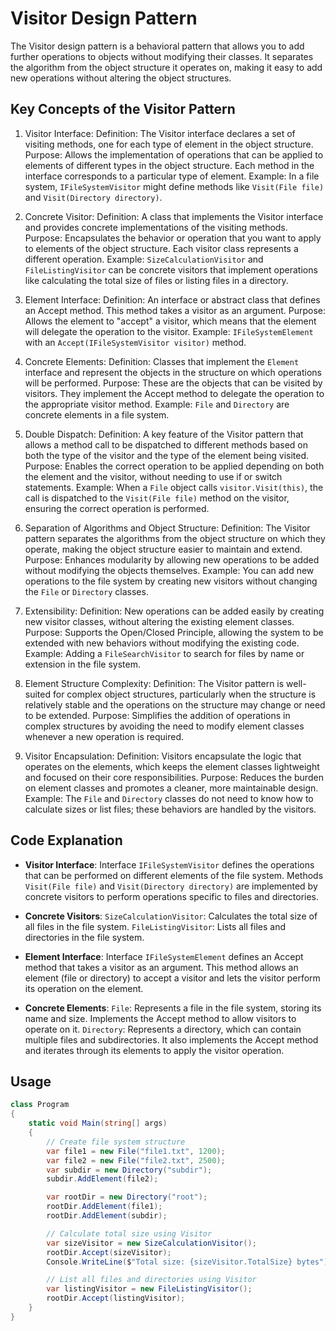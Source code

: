 ﻿# Visitor Design Pattern
The Visitor design pattern is a behavioral pattern that allows you to add further operations to objects without modifying their classes. It separates the algorithm from the object structure it operates on, making it easy to add new operations without altering the object structures.

## Key Concepts of the Visitor Pattern
1. Visitor Interface:
Definition: The Visitor interface declares a set of visiting methods, one for each type of element in the object structure.
Purpose: Allows the implementation of operations that can be applied to elements of different types in the object structure. Each method in the interface corresponds to a particular type of element.
Example: In a file system, `IFileSystemVisitor` might define methods like `Visit(File file)` and `Visit(Directory directory)`.

2. Concrete Visitor:
Definition: A class that implements the Visitor interface and provides concrete implementations of the visiting methods.
Purpose: Encapsulates the behavior or operation that you want to apply to elements of the object structure. Each visitor class represents a different operation.
Example: `SizeCalculationVisitor` and `FileListingVisitor` can be concrete visitors that implement operations like calculating the total size of files or listing files in a directory.

3. Element Interface:
Definition: An interface or abstract class that defines an Accept method. This method takes a visitor as an argument.
Purpose: Allows the element to "accept" a visitor, which means that the element will delegate the operation to the visitor.
Example: `IFileSystemElement` with an `Accept(IFileSystemVisitor visitor)` method.

4. Concrete Elements:
Definition: Classes that implement the `Element` interface and represent the objects in the structure on which operations will be performed.
Purpose: These are the objects that can be visited by visitors. They implement the Accept method to delegate the operation to the appropriate visitor method.
Example: `File` and `Directory` are concrete elements in a file system.

5. Double Dispatch:
Definition: A key feature of the Visitor pattern that allows a method call to be dispatched to different methods based on both the type of the visitor and the type of the element being visited.
Purpose: Enables the correct operation to be applied depending on both the element and the visitor, without needing to use if or switch statements.
Example: When a `File` object calls `visitor.Visit(this)`, the call is dispatched to the `Visit(File file)` method on the visitor, ensuring the correct operation is performed.

6. Separation of Algorithms and Object Structure:
Definition: The Visitor pattern separates the algorithms from the object structure on which they operate, making the object structure easier to maintain and extend.
Purpose: Enhances modularity by allowing new operations to be added without modifying the objects themselves.
Example: You can add new operations to the file system by creating new visitors without changing the `File` or `Directory` classes.

7. Extensibility:
Definition: New operations can be added easily by creating new visitor classes, without altering the existing element classes.
Purpose: Supports the Open/Closed Principle, allowing the system to be extended with new behaviors without modifying the existing code.
Example: Adding a `FileSearchVisitor` to search for files by name or extension in the file system.

8. Element Structure Complexity:
Definition: The Visitor pattern is well-suited for complex object structures, particularly when the structure is relatively stable and the operations on the structure may change or need to be extended.
Purpose: Simplifies the addition of operations in complex structures by avoiding the need to modify element classes whenever a new operation is required.

9. Visitor Encapsulation:
Definition: Visitors encapsulate the logic that operates on the elements, which keeps the element classes lightweight and focused on their core responsibilities.
Purpose: Reduces the burden on element classes and promotes a cleaner, more maintainable design.
Example: The `File` and `Directory` classes do not need to know how to calculate sizes or list files; these behaviors are handled by the visitors.

## Code Explanation
* **Visitor Interface**:
Interface `IFileSystemVisitor` defines the operations that can be performed on different elements of the file system.
Methods `Visit(File file)` and `Visit(Directory directory)` are implemented by concrete visitors to perform operations specific to files and directories.

* **Concrete Visitors**:
`SizeCalculationVisitor`: Calculates the total size of all files in the file system.
`FileListingVisitor`: Lists all files and directories in the file system.

* **Element Interface**:
Interface `IFileSystemElement` defines an Accept method that takes a visitor as an argument.
This method allows an element (file or directory) to accept a visitor and lets the visitor perform its operation on the element.

* **Concrete Elements**:
`File`: Represents a file in the file system, storing its name and size. Implements the Accept method to allow visitors to operate on it.
`Directory`: Represents a directory, which can contain multiple files and subdirectories. It also implements the Accept method and iterates through its elements to apply the visitor operation.

## Usage
```csharp
class Program
{
    static void Main(string[] args)
    {
        // Create file system structure
        var file1 = new File("file1.txt", 1200);
        var file2 = new File("file2.txt", 2500);
        var subdir = new Directory("subdir");
        subdir.AddElement(file2);

        var rootDir = new Directory("root");
        rootDir.AddElement(file1);
        rootDir.AddElement(subdir);

        // Calculate total size using Visitor
        var sizeVisitor = new SizeCalculationVisitor();
        rootDir.Accept(sizeVisitor);
        Console.WriteLine($"Total size: {sizeVisitor.TotalSize} bytes");

        // List all files and directories using Visitor
        var listingVisitor = new FileListingVisitor();
        rootDir.Accept(listingVisitor);
    }
}
```